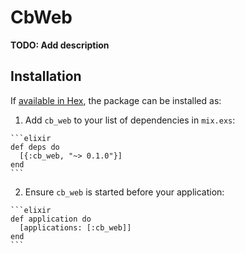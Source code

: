 # CbWeb

**TODO: Add description**

## Installation

If [available in Hex](https://hex.pm/docs/publish), the package can be installed as:

  1. Add `cb_web` to your list of dependencies in `mix.exs`:

    ```elixir
    def deps do
      [{:cb_web, "~> 0.1.0"}]
    end
    ```

  2. Ensure `cb_web` is started before your application:

    ```elixir
    def application do
      [applications: [:cb_web]]
    end
    ```


